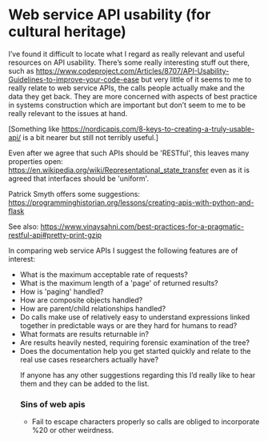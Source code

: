 # Web service API usability (for cultural heritage)

I’ve found it difficult to locate what I regard as really relevant and useful resources on API usability. There’s some really interesting stuff out there, such as https://www.codeproject.com/Articles/8707/API-Usability-Guidelines-to-improve-your-code-ease but very little of it seems to me to really relate to web service APIs, the calls people actually make and the data they get back. They are more concerned with aspects of best practice in systems construction which are important but don’t seem to me to be really relevant to the issues at hand.

[Something like https://nordicapis.com/8-keys-to-creating-a-truly-usable-api/ is a bit nearer but still not terribly useful.]

Even after we agree that such APIs should be 'RESTful', this leaves many properties open:
https://en.wikipedia.org/wiki/Representational_state_transfer
even as it is agreed that interfaces should be 'uniform'.

Patrick Smyth offers some suggestions:
https://programminghistorian.org/lessons/creating-apis-with-python-and-flask

See also:
https://www.vinaysahni.com/best-practices-for-a-pragmatic-restful-api#pretty-print-gzip


In comparing web service APIs I suggest the following features are of interest:

<ul>
<li>What is the maximum acceptable rate of requests?
<li>What is the maximum length of a 'page' of returned results?
<li>How is 'paging' handled?
<li>How are composite objects handled?
<li>How are parent/child relationships handled?
<li>Do calls make use of relatively easy to understand expressions linked together in predictable ways or are they hard for humans to read?
<li>What formats are results returnable in?
<li>Are results heavily nested, requiring forensic examination of the tree?
<li>Does the documentation help you get started quickly and relate to the real use cases researchers actually have?

If anyone has any other suggestions regarding this I’d really like to hear them and they can be added to the list. 

<h3> Sins of web apis </h3>

* Fail to escape characters properly so calls are obliged to incorporate %20 or other weirdness.
